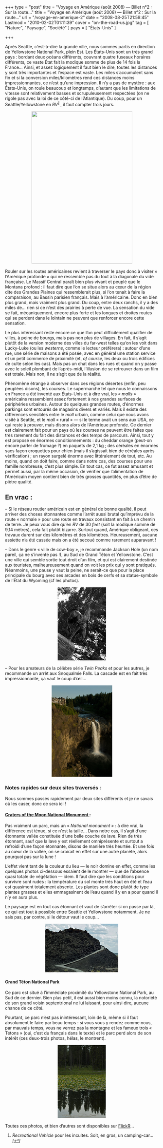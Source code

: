 +++
type = "post"
titre = "Voyage en Amérique (août 2008) — Billet n°2 : Sur la route&#8230;"
title = "Voyage en Amérique (août 2008) — Billet n°2 : Sur la route&#8230;"
url = "/voyage-en-amerique-2"
date = "2008-08-25T21:59:45"
Lastmod = "2010-02-02T01:11:39"
cover = "on-the-road-us.jpg"
tag = [ "Nature", "Paysage", "Société" ]
pays = [ "États-Unis" ]

+++

<p>Après Seattle, c’est-à-dire la grande ville, nous sommes partis en direction de Yellowstone National Park, plein Est. Les États-Unis sont un très grand pays : bordant deux océans différents, couvrant quatre fuseaux horaires différents, ce vaste État fait la modique somme de plus de 14 fois la France&#8230; Ainsi, et assez logiquement il faut bien le dire, toutes les distances y sont très importantes et l’espace est vaste. Les miles s’accumulent sans fin et si la conversion miles/kilomètres rend ces distances moins impressionnantes, ce n’est qu’une impression. Il n’y a pas de mystère : aux États-Unis, on roule beaucoup et longtemps, d’autant que les limitations de vitesse sont relativement basses et scrupuleusement respectées (on ne rigole pas avec la loi de ce côté-ci de l’Atlantique). Du coup, pour un Seattle/Yellowstone en <em>RV<sup><a href="#footnote_0_223" id="identifier_0_223" class="footnote-link footnote-identifier-link" title="Recreational Vehicle pour les incultes. Soit, en gros, un camping-car&hellip;">1</a></sup></em> , il faut compter trois jours. </span></em></p>
<p style="text-align: center;"><a href="http://www.flickr.com/photos/nicolinux/2815278256/in/set-72157606945366338/"><img class="alignnone size-full wp-image-308" title="2815278256_c33e502e3f" src="2815278256_c33e502e3f.jpg" alt="" width="331" height="500" /></a></p>
<p>Rouler sur les routes américaines revient à traverser le pays donc à visiter « l’Amérique profonde » qui ne ressemble pas du tout à la diagonale du vide française. Le Massif Central paraît bien plus vivant et peuplé que le Montana profond : il faut dire que l’on se situe alors au cœur de la région dite des Grandes Plaines qui ressemblerait plus, si l’on tenait à faire la comparaison, au Bassin parisien français. Mais à l’américaine. Donc en bien plus grand, mais vraiment plus grand. Du coup, entre deux ranchs, il y a des miles de&#8230; rien si ce n’est des prairies à perte de vue. La sensation du vide se fait, mécaniquement, encore plus forte et les longues et droites routes qui se perdent dans le lointain ne peuvent que renforcer encore cette sensation.</p>
<p>Le plus intéressant reste encore ce que l’on peut difficilement qualifier de villes, à peine de bourgs, mais pas non plus de villages. En fait, il s’agit plutôt de la version moderne des villes du far-west telles qu’on les voit dans Lucky-Luke (ou les <em>westerns</em>, comme le lecteur préférera) : autour d’une rue, une série de maisons a été posée, avec en général une station service et un petit commerce de proximité (et, <em>of course</em>, les deux ou trois édifices de culte selon les cas). Mais pas un chat dans les rues et quand on y passe avec le soleil plombant de l’après-midi, l’illusion de se retrouver dans un film est totale. Mais non, il ne s’agit que de la réalité.</p>
<p>Phénomène étrange à observer dans ces régions désertes (enfin, peu peuplées disons), les courses. Le supermarché tel que nous le connaissons en France a été inventé aux États-Unis et à dire vrai, les « <em>malls </em>» américains ressemblent assez fortement à nos grandes surfaces de périphéries urbaines. Autour de quelques grandes routes, d’énormes parkings sont entourés de magasins divers et variés. Mais il existe des différences sensibles entre le <em>mall</em> urbain, comme celui que nous avons visité à Seattle, et le <em>mall</em> « rural » — si le terme avait un sens aux USA, ce qui reste à prouver, mais disons alors de l’Amérique profonde. Ce dernier est clairement fait pour un pays où les courses ne peuvent être faites que très rarement du fait des distances et des temps de parcours. Ainsi, tout y est proposé en énormes conditionnements : du cheddar orange (peut-on encore parler de fromage ?) en paquets de 2,1 kg ; des céréales en énormes sacs façon croquettes pour chien (mais il s’agissait bien de céréales après vérification) ; un rayon surgelé énorme avec littéralement de tout, etc. Au moins, quand on doit faire, comme dans notre cas, des courses pour une famille nombreuse, c’est plus simple. En tout cas, ce fut assez amusant et permet aussi, par la même occasion, de vérifier que l’alimentation de l’Américain moyen contient bien de très grosses quantités, en plus d’être de piètre qualité.</p>
<p>
<h2><span style="font-size: 16pt;"><strong>En vrac : </strong></span></h2>
<p>&#8211; Si le réseau routier américain est en général de bonne qualité, il peut arriver des choses étonnantes comme l’arrêt aussi brutal qu’imprévu de la route « normale » pour une route en travaux consistant en fait à un chemin de terre. Je peux vous dire qu’en <em>RV</em> de 30 <em>feet</em> (soit la modique somme de 9,14 mètres), cela fait plutôt bizarre. Surtout quand, Amérique obligeant, ces travaux durent sur des kilomètres et des kilomètres. Heureusement, aucune assiette n’a été cassée mais on a été secoué comme rarement auparavant !</p>
<p>&#8211; Dans le genre « ville de cow-boy », je recommande Jackson Hole (un nom pareil, ça ne s’invente pas !), au Sud de Grand Téton et Yellowstone. C’est une ville qui semble sortie tout droit d’un film, et qui est clairement destinée aux touristes, malheureusement quand on voit les prix qui y sont pratiqués. Néanmoins, une pause y vaut la peine, ne serait-ce que pour la place principale du bourg avec ses arcades en bois de cerfs et sa statue-symbole de l&rsquo;État du Wyoming (cf les photos).</p>
<p style="text-align: center;"><img class="flickr-large" src="2814423499_b5f121bd0f_m.jpg" alt="Statue de Jackson" /></a></p>
<p>&#8211; Pour les amateurs de la célèbre série <em>Twin Peaks</em> et pour les autres, je recommande un arrêt aux Snoqualmie Falls. La cascade est en fait très impressionnante, ça vaut le coup d’œil&#8230;</p>
<p style="text-align: center;"><a class="flickr-image" title="Snoqualmie Falls" rel="flickr-mgr" href="http://www.flickr.com/photos/28496877@N07/2814450789/" target="_blank"><img class="flickr-large" src="2814450789_ab4f01f950.jpg" alt="Snoqualmie Falls" width="199" height="300" /></a></p>
<p>
<h3><strong>Notes rapides sur deux sites traversés :<br />
</strong></h3>
<p>Nous sommes passés rapidement par deux sites différents et je ne savais où les caser, donc ce sera ici !</p>
<p>
<h4><strong><a title="Plus d'info sur Craters of the Moon" href="http://en.wikipedia.org/wiki/Craters_of_the_Moon_National_Monument_and_Preserve">Craters of the Moon National Monument </a></strong><strong>: </strong></h4>
<p>Pas vraiment un parc, mais un « <em>National monument</em> » : à dire vrai, la différence est ténue, si ce n’est la taille&#8230; Dans notre cas, il s’agit d’une étonnante vallée constituée d’une belle couche de lave. Rien de très étonnant, sauf que la lave y est réellement omniprésente et surtout a refroidi d’une façon étonnante, disons de manière très heurtée. Et une fois au cœur de la vallée, on se croirait en effet sur une autre planète, alors pourquoi pas sur la lune !</p>
<p>L’effet vient tant de la couleur du lieu — le noir domine en effet, comme les quelques photos ci-dessous essaient de le montrer — que de l’absence quasi totale de végétation — idem. Il faut dire que les conditions pour survivre sont rudes : la température du sol monte très haut en été et l’eau est quasiment totalement absente. Les plantes sont donc plutôt de type plantes grasses et elles emmagasinent de l’eau quand il y en a pour quand il n’y en aura plus.</p>
<p>Le paysage est en tout cas étonnant et vaut de s’arrêter si on passe par là, ce qui est tout à possible entre Seattle et Yellowstone notamment. Je ne sais pas, par contre, si le détour vaut le coup&#8230;</p>
<p style="text-align: center;"><a class="flickr-image" title="Craters of the Moon 1" rel="flickr-mgr" href="http://www.flickr.com/photos/28496877@N07/2821935862/" target="_blank"><img class="flickr-large" src="2821939362_fa45d1dcf2_m.jpg" alt="Craters of the Moon 3" /></a></p>
<p>
<h4><strong>Grand Téton National Park</strong></h4>
<p>Ce parc est situé à l’immédiate proximité du Yellowstone National Park, au Sud de ce dernier. Bien plus petit, il est aussi bien moins connu, la notoriété de son grand voisin septentrional ne lui laissant, pour ainsi dire, aucune chance de ce côté.</p>
<p>Pourtant, ce parc n’est pas inintéressant, loin de là, même si il faut absolument le faire par beau temps : si vous vous y rendez comme nous, par mauvais temps, vous ne verrez pas la montagne et les fameux trois « Tétons » (oui, c’est du français dans le texte) et le parc perd alors de son intérêt (ces deux-trois photos, hélas, le montrent).</p>
<p style="text-align: center;"><a class="flickr-image" title="Grand Teton National Park 1" rel="flickr-mgr" href="http://www.flickr.com/photos/28496877@N07/2817211441/" target="_blank"><img class="flickr-large" src="2818065682_aa8c1fa934_m.jpg" alt="Reflets" /></a></p>
<p>
<p>
<p>Toutes ces photos, et bien d&rsquo;autres sont disponibles sur <a title="Album Flickr" href="http://www.flickr.com/photos/nicolinux/sets/72157606945366338/">FlickR</a>&#8230;</p>
<ol class="footnotes"><li id="footnote_0_223" class="footnote"><span style="font-style: normal;"><em>Recreational Vehicle </em>pour les incultes. Soit, en gros, un camping-car&#8230;<em> [<a href="#identifier_0_223" class="footnote-link footnote-back-link">&#8617;</a>]</li></ol>
